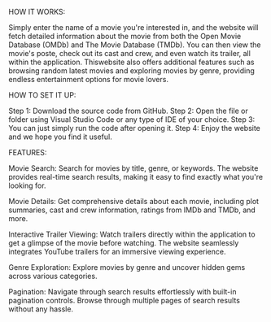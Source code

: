 
HOW IT WORKS:

Simply enter the name of a movie you're interested in, and the website will fetch detailed information about the movie from both the Open Movie Database (OMDb) and The Movie Database (TMDb). You can then view the movie's poste, check out its cast and crew, and even watch its trailer, all within the application. Thiswebsite  also offers additional features such as browsing random latest movies and exploring movies by genre, providing endless entertainment options for movie lovers.
	
HOW TO SET IT UP:

Step 1: Download the source code from GitHub.
Step 2: Open the file or folder using Visual Studio Code or any type of IDE of your choice.
Step 3: You can just simply run the code after opening it.
Step 4: Enjoy the website and we hope you find it useful.

FEATURES:

Movie Search: Search for movies by title, genre, or keywords. The website provides real-time search results, making it easy to find exactly what you're looking for.

Movie Details: Get comprehensive details about each movie, including plot summaries, cast and crew information, ratings from IMDb and TMDb, and more.

Interactive Trailer Viewing: Watch trailers directly within the application to get a glimpse of the movie before watching. The website seamlessly integrates YouTube trailers for an immersive viewing experience.

Genre Exploration: Explore movies by genre and uncover hidden gems across various categories. 

Pagination: Navigate through search results effortlessly with built-in pagination controls. Browse through multiple pages of search results without any hassle.



